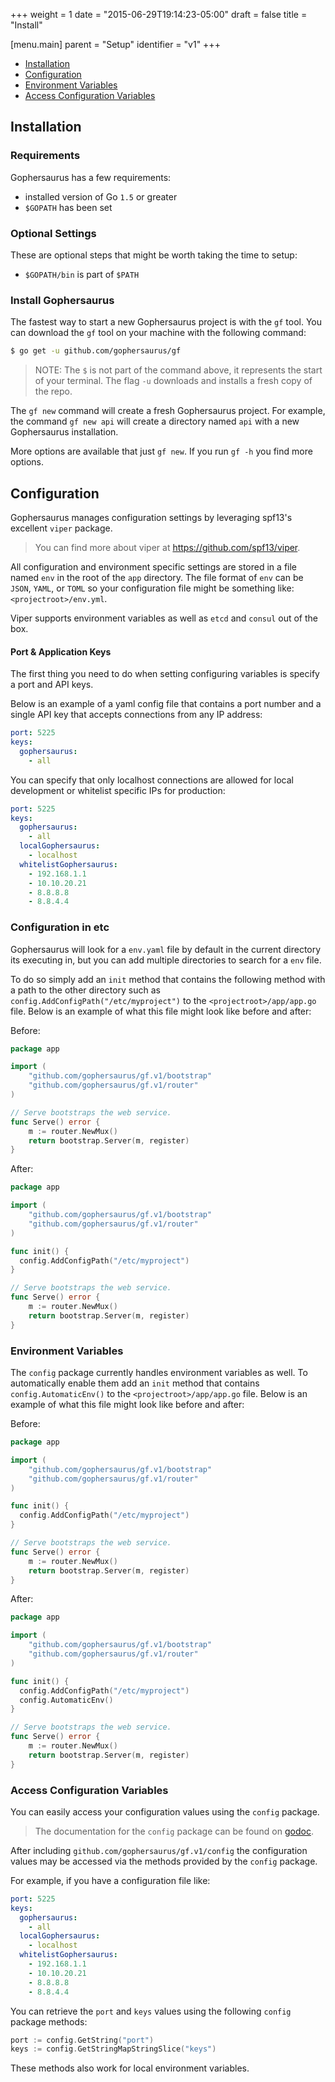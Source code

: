 +++
weight = 1
date = "2015-06-29T19:14:23-05:00"
draft = false
title = "Install"

[menu.main]
parent = "Setup"
identifier = "v1"
+++

- [Installation](#installation)
- [Configuration](#configuration)
- [Environment Variables](#environment-variables)
- [Access Configuration Variables](#access-configuration-variables)

<a name="installation"></a>
## Installation

### Requirements
Gophersaurus has a few requirements:

* installed version of Go `1.5` or greater
* `$GOPATH` has been set

### Optional Settings
These are optional steps that might be worth taking the time to setup:

* `$GOPATH/bin` is part of `$PATH`

<a name="install-gophersaurus"></a>
### Install Gophersaurus

The fastest way to start a new Gophersaurus project is with the `gf` tool.
You can download the `gf` tool on your machine with the following command:

```bash
$ go get -u github.com/gophersaurus/gf
```

> NOTE: The `$` is not part of the command above, it represents the start of
> your terminal. The flag `-u` downloads and installs a fresh copy of the repo.

The `gf new` command will create a fresh Gophersaurus project.
For example, the command `gf new api` will create a directory named `api` with a new Gophersaurus installation.

More options are available that just `gf new`.
If you run `gf -h` you find more options.

<a name="configuration"></a>
## Configuration

Gophersaurus manages configuration settings by leveraging spf13's excellent `viper` package.

> You can find more about viper at https://github.com/spf13/viper.

All configuration and environment specific settings are stored in a file named `env` in the root of  the `app` directory.
The file format of `env` can be `JSON`, `YAML`, or `TOML` so your configuration file might be something like: `<projectroot>/env.yml`.

Viper supports environment variables as well as `etcd` and `consul` out of the box.

#### Port & Application Keys

The first thing you need to do when setting configuring variables is specify a port and API keys.

Below is an example of a yaml config file that contains a port number and a single API key that accepts connections from any IP address:
```YAML
port: 5225
keys:
  gophersaurus:
    - all
```

You can specify that only localhost connections are allowed for local development or whitelist specific IPs for production:
```YAML
port: 5225
keys:
  gophersaurus:
    - all
  localGophersaurus:
    - localhost
  whitelistGophersaurus:
    - 192.168.1.1
    - 10.10.20.21
    - 8.8.8.8
    - 8.8.4.4
```

<a name="configuration-etc"></a>
### Configuration in etc

Gophersaurus will look for a `env.yaml` file by default in the current directory its executing in, but you can add multiple directories to search for a `env` file.

To do so simply add an `init` method that contains the following method with a path to the other directory such as `config.AddConfigPath("/etc/myproject")` to the `<projectroot>/app/app.go` file. Below is an example of what this file might look like before and after:

Before:
```Go
package app

import (
	"github.com/gophersaurus/gf.v1/bootstrap"
	"github.com/gophersaurus/gf.v1/router"
)

// Serve bootstraps the web service.
func Serve() error {
	m := router.NewMux()
	return bootstrap.Server(m, register)
}

```

After:
```Go
package app

import (
	"github.com/gophersaurus/gf.v1/bootstrap"
	"github.com/gophersaurus/gf.v1/router"
)

func init() {
  config.AddConfigPath("/etc/myproject")
}

// Serve bootstraps the web service.
func Serve() error {
	m := router.NewMux()
	return bootstrap.Server(m, register)
}
```

<a name="environment-variables"></a>
### Environment Variables

The `config` package currently handles environment variables as well.
To automatically enable them add an `init` method that contains `config.AutomaticEnv()` to the `<projectroot>/app/app.go` file. Below is an example of what this file might look like before and after:

Before:
```Go
package app

import (
	"github.com/gophersaurus/gf.v1/bootstrap"
	"github.com/gophersaurus/gf.v1/router"
)

func init() {
  config.AddConfigPath("/etc/myproject")
}

// Serve bootstraps the web service.
func Serve() error {
	m := router.NewMux()
	return bootstrap.Server(m, register)
}

```

After:
```Go
package app

import (
	"github.com/gophersaurus/gf.v1/bootstrap"
	"github.com/gophersaurus/gf.v1/router"
)

func init() {
  config.AddConfigPath("/etc/myproject")
  config.AutomaticEnv()
}

// Serve bootstraps the web service.
func Serve() error {
	m := router.NewMux()
	return bootstrap.Server(m, register)
}
```

<a name="access-configuration-variables"></a>
### Access Configuration Variables

You can easily access your configuration values using the `config` package.

> The documentation for the `config` package can be found on [godoc](http://godoc.org/github.com/gophersaurus/gf.v1/config).

After including `github.com/gophersaurus/gf.v1/config` the configuration values may be accessed via the methods provided by the `config` package.

For example, if you have a configuration file like:
```YAML
port: 5225
keys:
  gophersaurus:
    - all
  localGophersaurus:
    - localhost
  whitelistGophersaurus:
    - 192.168.1.1
    - 10.10.20.21
    - 8.8.8.8
    - 8.8.4.4
```

You can retrieve the `port` and `keys` values using the following `config` package methods:

```go
port := config.GetString("port")
keys := config.GetStringMapStringSlice("keys")
```

These methods also work for local environment variables.
